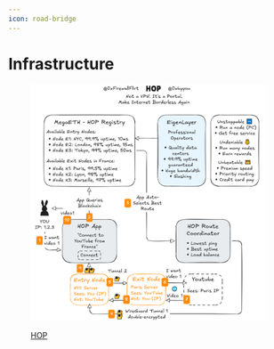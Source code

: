 ```yaml
---
icon: road-bridge
---
```


# Infrastructure

<figure><img src="../../../.gitbook/assets/HOP_v1 (3).PNG" alt=""><figcaption><p><a href="hop.md">HOP</a></p></figcaption></figure>
